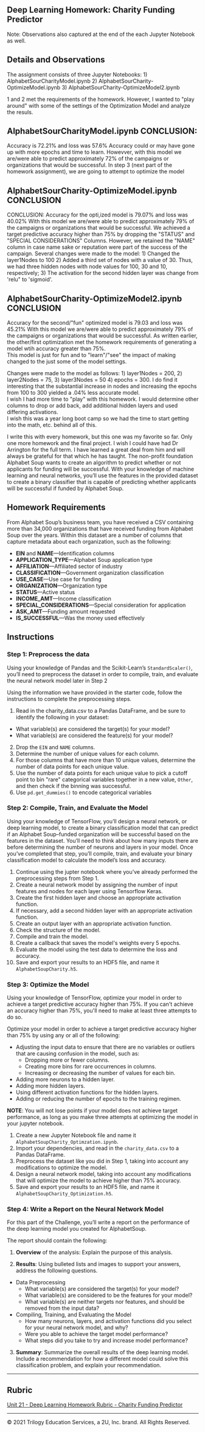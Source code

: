 ## Deep Learning Homework: Charity Funding Predictor
Note:  Observations also captured at the end of the each Jupyter Notebook as well.
## Details and Observations
The assignment consists of three Jupyter Notebooks: 1) AlphabetSourCharityModel.ipynb  2) AlphabetSourCharity-OptimizeModel.ipynb 3) AlphabetSourCharity-OptimizeModel2.ipynb

1 and 2 met the requirements of the homework.  However, I wanted to "play around" with some of the settings of the Optimization Model and analyze the resuls.

## AlphabetSourCharityModel.ipynb CONCLUSION: 
Accuracy is 72.21% and loss was 57.6% Accuracy could or may have gone up with more epochs and time to learn. 
Howevver, with this model we are/were able to predict approximately 72% of the campaigns or organizations that would be successful. 
In step 3 (next part of the homework assignment), we are going to attempt to optimize the model

## AlphabetSourCharity-OptimizeModel.ipynb CONCLUSION
CONCLUSION: Accuracy for the opti,ized model is 79.07% and loss was 40.02% With this model we are/were able to predict approximately 79% of the campaigns or organizations that would be successful. 
We achieved a target predictive accuracy higher than 75% by dropping the "STATUS" and "SPECIAL CONSIDERATIONS" Columns. 
However, we retained the "NAME" column in case name sake or reputation were part of the success of the campaign. 
Several changes were made to the model: 1) Changed the layer1Nodes to 100 2) Added a third set of nodes with a value of 30. Thus, we had three hidden nodes with node values for 100, 30 and 10, respectively; 
3) The activation for the second hidden layer was change from 'relu" to 'sigmoid'.

## AlphabetSourCharity-OptimizeModel2.ipynb CONCLUSION
Accuracy for the second/"fun" optimized model is 79.03 and loss was 45.21%  With this model we are/were able to predict approximately 79% of the campaigns or organizations that would be successful. 
As written earlier, the other/first optimization met the homework requirements of generating a model wtih accuracy greater than 75%.  
This model is just for fun and to "learn"/"see" the impact of making changed to the just some of the model settings.  

Changes were made to the model as follows: 1) layer1Nodes = 200,  2) layer2Nodes = 75,  3) layer3Nodes = 50  4) epochs = 300.
I do find it interesting that the substantial increase in nodes and increasing the epochs from 100 to 300 yielded a .04% less  accurate model.  
I wish I had more time to "play" with this homework.  I would determine other columns to drop or add back, add additional hidden layers and used differing activations.  
I wish this was a year long boot camp so we had the time to start getting into the math, etc. behind all of this. 

I write this with every homework, but this one was my favorite so far.  Only one more homework and the final project.  I wish I could have had Dr Arrington for the full term.  I have learned a great deal from him and will always be grateful for that which he has taught.
The non-profit foundation Alphabet Soup wants to create an algorithm to predict whether or not applicants for funding will be successful. With your knowledge of machine learning and neural networks, you’ll use the features in the provided dataset to create a binary classifier that is capable of predicting whether applicants will be successful if funded by Alphabet Soup.

## Homework Requirements

From Alphabet Soup’s business team, you have received a CSV containing more than 34,000 organizations that have received funding from Alphabet Soup over the years. Within this dataset are a number of columns that capture metadata about each organization, such as the following:

* **EIN** and **NAME**—Identification columns
* **APPLICATION_TYPE**—Alphabet Soup application type
* **AFFILIATION**—Affiliated sector of industry
* **CLASSIFICATION**—Government organization classification
* **USE_CASE**—Use case for funding
* **ORGANIZATION**—Organization type
* **STATUS**—Active status
* **INCOME_AMT**—Income classification
* **SPECIAL_CONSIDERATIONS**—Special consideration for application
* **ASK_AMT**—Funding amount requested
* **IS_SUCCESSFUL**—Was the money used effectively

## Instructions

### Step 1: Preprocess the data

Using your knowledge of Pandas and the Scikit-Learn’s `StandardScaler()`, you’ll need to preprocess the dataset in order to compile, train, and evaluate the neural network model later in Step 2

Using the information we have provided in the starter code, follow the instructions to complete the preprocessing steps.

1. Read in the charity_data.csv to a Pandas DataFrame, and be sure to identify the following in your dataset:
  * What variable(s) are considered the target(s) for your model?
  * What variable(s) are considered the feature(s) for your model?
2. Drop the `EIN` and `NAME` columns.
3. Determine the number of unique values for each column.
4. For those columns that have more than 10 unique values, determine the number of data points for each unique value.
6. Use the number of data points for each unique value to pick a cutoff point to bin "rare" categorical variables together in a new value, `Other`, and then check if the binning was successful.
7. Use `pd.get_dummies()` to encode categorical variables

### Step 2: Compile, Train, and Evaluate the Model

Using your knowledge of TensorFlow, you’ll design a neural network, or deep learning model, to create a binary classification model that can predict if an Alphabet Soup–funded organization will be successful based on the features in the dataset. You’ll need to think about how many inputs there are before determining the number of neurons and layers in your model. Once you’ve completed that step, you’ll compile, train, and evaluate your binary classification model to calculate the model’s loss and accuracy.

1. Continue using the jupter notebook where you’ve already performed the preprocessing steps from Step 1.
2. Create a neural network model by assigning the number of input features and nodes for each layer using Tensorflow Keras.
3. Create the first hidden layer and choose an appropriate activation function.
4. If necessary, add a second hidden layer with an appropriate activation function.
5. Create an output layer with an appropriate activation function.
6. Check the structure of the model.
7. Compile and train the model.
8. Create a callback that saves the model's weights every 5 epochs.
9. Evaluate the model using the test data to determine the loss and accuracy.
10. Save and export your results to an HDF5 file, and name it `AlphabetSoupCharity.h5`.

### Step 3: Optimize the Model

Using your knowledge of TensorFlow, optimize your model in order to achieve a target predictive accuracy higher than 75%. If you can't achieve an accuracy higher than 75%, you'll need to make at least three attempts to do so.

Optimize your model in order to achieve a target predictive accuracy higher than 75% by using any or all of the following:

* Adjusting the input data to ensure that there are no variables or outliers that are causing confusion in the model, such as:
  * Dropping more or fewer columns.
  * Creating more bins for rare occurrences in columns.
  * Increasing or decreasing the number of values for each bin.
* Adding more neurons to a hidden layer.
* Adding more hidden layers.
* Using different activation functions for the hidden layers.
* Adding or reducing the number of epochs to the training regimen.

**NOTE**: You will not lose points if your model does not achieve target performance, as long as you make three attempts at optimizing the model in your jupyter notebook.

1. Create a new Jupyter Notebook file and name it `AlphabetSoupCharity_Optimzation.ipynb`.
2. Import your dependencies, and read in the `charity_data.csv` to a Pandas DataFrame.
3. Preprocess the dataset like you did in Step 1, taking into account any modifications to optimize the model.
4. Design a neural network model, taking into account any modifications that will optimize the model to achieve higher than 75% accuracy.
5. Save and export your results to an HDF5 file, and name it `AlphabetSoupCharity_Optimization.h5`.

### Step 4: Write a Report on the Neural Network Model

For this part of the Challenge, you’ll write a report on the performance of the deep learning model you created for AlphabetSoup.

The report should contain the following:

1. **Overview** of the analysis: Explain the purpose of this analysis.

2. **Results**: Using bulleted lists and images to support your answers, address the following questions.

  * Data Preprocessing
    * What variable(s) are considered the target(s) for your model?
    * What variable(s) are considered to be the features for your model?
    * What variable(s) are neither targets nor features, and should be removed from the input data?
  * Compiling, Training, and Evaluating the Model
    * How many neurons, layers, and activation functions did you select for your neural network model, and why?
    * Were you able to achieve the target model performance?
    * What steps did you take to try and increase model performance?

3. **Summary**: Summarize the overall results of the deep learning model. Include a recommendation for how a different model could solve this classification problem, and explain your recommendation.

- - -

## Rubric

[Unit 21 - Deep Learning Homework Rubric - Charity Funding Predictor](https://docs.google.com/document/d/1SLOROX0lqZwa1ms-iRbHMQr1QSsMT2k0boO9YpFBnHA/edit?usp=sharing)

___
© 2021  Trilogy Education Services, a 2U, Inc. brand. All Rights Reserved.	
